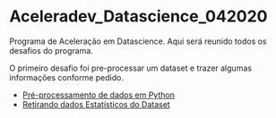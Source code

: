 # Aceleradev_Datascience_042020
Programa de Aceleração em Datascience. Aqui será reunido todos os desafios do programa.

O primeiro desafio foi pre-processar um dataset e trazer algumas informações conforme pedido.
* [Pré-processamento de dados em Python](https://github.com/kalilkelvin/Aceleradev_Datascience_042020/blob/master/Desafio1%20-%20Pre%20-%20Processamento%20de%20Dados/main.ipynb)
* [Retirando dados Estatísticos do Dataset](https://github.com/kalilkelvin/Aceleradev_Datascience_042020/blob/master/Desafio%202%20-%20Estatisticas/Desafio%20Semana%203.ipynb)
